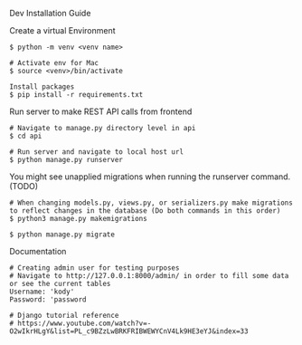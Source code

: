 Dev Installation Guide

Create a virtual Environment
```
$ python -m venv <venv name>

# Activate env for Mac
$ source <venv>/bin/activate

Install packages
$ pip install -r requirements.txt
```

Run server to make REST API calls from frontend
```
# Navigate to manage.py directory level in api
$ cd api

# Run server and navigate to local host url
$ python manage.py runserver

```


You might see unapplied migrations when running the runserver command. (TODO)
```
# When changing models.py, views.py, or serializers.py make migrations to reflect changes in the database (Do both commands in this order)
$ python3 manage.py makemigrations

$ python manage.py migrate
```


Documentation
```
# Creating admin user for testing purposes
# Navigate to http://127.0.0.1:8000/admin/ in order to fill some data or see the current tables
Username: 'kody'
Password: 'password

# Django tutorial reference
# https://www.youtube.com/watch?v=-O2wIkrHLgY&list=PL_c9BZzLwBRKFRIBWEWYCnV4Lk9HE3eYJ&index=33
```

